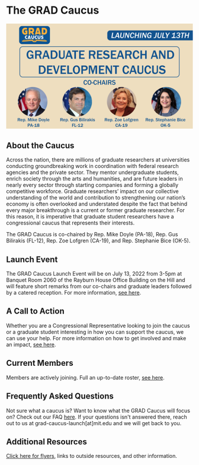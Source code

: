 # The GRAD Caucus

<img style="float: center;" width=1920 src="/docs/assets/announcement_banner.png">

## About the Caucus

Across the nation, there are millions of graduate researchers at universities conducting groundbreaking work in coordination with federal research agencies and the private sector. They mentor undergraduate students, enrich society through the arts and humanities, and are future leaders in nearly every sector through starting companies and forming a globally competitive workforce. Graduate researchers’ impact on our collective understanding of the world and contribution to strengthening our nation’s economy is often overlooked and understated despite the fact that behind every major breakthrough is a current or former graduate researcher. For this reason, it is imperative that graduate student researchers have a congressional caucus that represents their interests.

The GRAD Caucus is co-chaired by Rep. Mike Doyle (PA-18), Rep. Gus Bilirakis (FL-12), Rep. Zoe Lofgren (CA-19), and Rep. Stephanie Bice (OK-5).

## Launch Event
The GRAD Caucus Launch Event will be on July 13, 2022 from 3-5pm at Banquet Room 2060 of the Rayburn House Office Building on the Hill and will feature short remarks from our co-chairs and graduate leaders followed by a catered reception. For more information, [see here](launch-event.md).

## A Call to Action
Whether you are a Congressional Representative looking to join the caucus or a graduate student interesting in how you can support the caucus, we can use your help. For more information on how to get involved and make an impact, [see here](how-to-get-involved.md).

## Current Members
Members are actively joining. Full an up-to-date roster, [see here](roster.md).

## Frequently Asked Questions
Not sure what a caucus is? Want to know what the GRAD Caucus will focus on? Check out our FAQ [here](FAQ.md). If your questions isn't answered there, reach out to us at grad-caucus-launch[at]mit.edu and we will get back to you.

## Additional Resources
[Click here for flyers](resources.md), links to outside resources, and other information.
